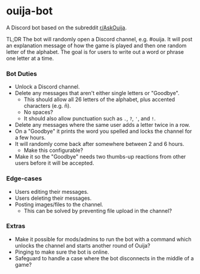 # ouija-bot
A Discord bot based on the subreddit [r/AskOuija](https://www.reddit.com/r/AskOuija/).

TL;DR The bot will randomly open a Discord channel, e.g. #ouija. It will post an explanation message of how the game is played and then one random letter of the alphabet. The goal is for users to write out a word or phrase one letter at a time.

### Bot Duties

- Unlock a Discord channel.
- Delete any messages that aren't either single letters or "Goodbye".
  - This should allow all 26 letters of the alphabet, plus accented characters (e.g. ñ).
  - No spaces?
  - It should also allow punctuation such as `.`, `?`, `'`, and `!`.
- Delete any messages where the same user adds a letter twice in a row.
- On a "Goodbye" it prints the word you spelled and locks the channel for a few hours.
- It will randomly come back after somewhere between 2 and 6 hours.
  - Make this configurable?
- Make it so the "Goodbye" needs two thumbs-up reactions from other users before it will be accepted.

### Edge-cases

- Users editing their messages.
- Users deleting their messages.
- Posting images/files to the channel.
  - This can be solved by preventing file upload in the channel?

### Extras

- Make it possible for mods/admins to run the bot with a command which unlocks the channel and starts another round of Ouija?
- Pinging to make sure the bot is online.
- Safeguard to handle a case where the bot disconnects in the middle of a game?
